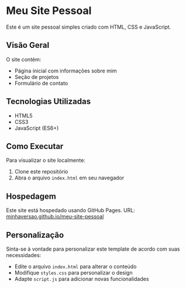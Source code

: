 # Meu Site Pessoal

Este é um site pessoal simples criado com HTML, CSS e JavaScript.

## Visão Geral

O site contém:
- Página inicial com informações sobre mim
- Seção de projetos
- Formulário de contato

## Tecnologias Utilizadas

- HTML5
- CSS3
- JavaScript (ES6+)

## Como Executar

Para visualizar o site localmente:

1. Clone este repositório
2. Abra o arquivo `index.html` em seu navegador

## Hospedagem

Este site está hospedado usando GitHub Pages. 
URL: [minhaversao.github.io/meu-site-pessoal](https://minhaversao.github.io/meu-site-pessoal)

## Personalização

Sinta-se à vontade para personalizar este template de acordo com suas necessidades:

- Edite o arquivo `index.html` para alterar o conteúdo
- Modifique `styles.css` para personalizar o design
- Adapte `script.js` para adicionar novas funcionalidades